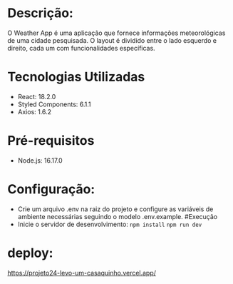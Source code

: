 # Descrição:
O Weather App é uma aplicação que fornece informações meteorológicas de uma cidade pesquisada. O layout é dividido entre o lado esquerdo e direito, cada um com funcionalidades específicas.

# Tecnologias Utilizadas
- React: 18.2.0
- Styled Components: 6.1.1
- Axios: 1.6.2
# Pré-requisitos
- Node.js: 16.17.0
# Configuração:
- Crie um arquivo .env na raiz do projeto e configure as variáveis de ambiente necessárias seguindo o modelo .env.example.
#Execução
- Inicie o servidor de desenvolvimento:
`npm install`
`npm run dev`

# deploy:
https://projeto24-levo-um-casaquinho.vercel.app/

